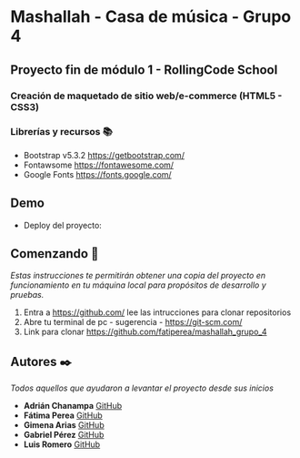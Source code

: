 # Mashallah - Casa de música - Grupo 4

## Proyecto fin de módulo 1 - RollingCode School

### Creación de maquetado de sitio web/e-commerce (HTML5 - CSS3)

### Librerías y recursos 📚
- Bootstrap v5.3.2 https://getbootstrap.com/
- Fontawsome https://fontawesome.com/
- Google Fonts https://fonts.google.com/

## Demo

- Deploy del proyecto: 

## Comenzando 🚀

_Estas instrucciones te permitirán obtener una copia del proyecto en funcionamiento en tu máquina local para propósitos de desarrollo y pruebas._

1. Entra a https://github.com/ lee las intrucciones para clonar repositorios
1. Abre tu terminal de pc - sugerencia - https://git-scm.com/
1. Link para clonar https://github.com/fatiperea/mashallah_grupo_4 

## Autores ✒️

_Todos aquellos que ayudaron a levantar el proyecto desde sus inicios_

* **Adrián Chanampa** [GitHub](https://github.com/AdrianKarma)
* **Fátima Perea** [GitHub](https://github.com/fatiperea)
* __Gimena Arias__  [GitHub](https://github.com/GimenaArias)
* __Gabriel Pérez__  [GitHub](https://github.com/GabrielP410)
* __Luis Romero__ [GitHub](https://github.com/romero1987)



